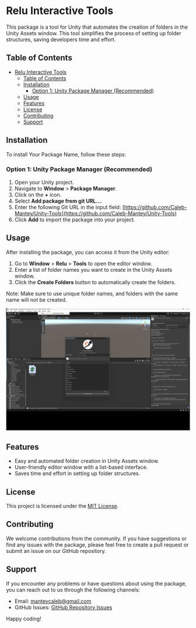 # Relu Interactive Tools

This package is a tool for Unity that automates the creation of folders in the Unity Assets window. This tool simplifies the process of setting up folder structures, saving developers time and effort.

## Table of Contents

- [Relu Interactive Tools](#relu-interactive-tools)
  - [Table of Contents](#table-of-contents)
  - [Installation](#installation)
    - [Option 1: Unity Package Manager (Recommended)](#option-1-unity-package-manager-recommended)
  - [Usage](#usage)
  - [Features](#features)
  - [License](#license)
  - [Contributing](#contributing)
  - [Support](#support)

## Installation

To install Your Package Name, follow these steps:

### Option 1: Unity Package Manager (Recommended)

1. Open your Unity project.
2. Navigate to **Window** > **Package Manager**.
3. Click on the **+** icon.
4. Select **Add package from git URL...**.
5. Enter the following Git URL in the input field: [https://github.com/Caleb-Mantey/Unity-Tools](https://github.com/Caleb-Mantey/Unity-Tools)
6. Click **Add** to import the package into your project.

## Usage

After installing the package, you can access it from the Unity editor:

1. Go to **Window** > **Relu** > **Tools** to open the editor window.
2. Enter a list of folder names you want to create in the Unity Assets window.
3. Click the **Create Folders** button to automatically create the folders.

Note: Make sure to use unique folder names, and folders with the same name will not be created.

![Screenshot](examples/folder_tools.png)

## Features

- Easy and automated folder creation in Unity Assets window.
- User-friendly editor window with a list-based interface.
- Saves time and effort in setting up folder structures.

## License

This project is licensed under the [MIT License](LICENSE.md).

## Contributing

We welcome contributions from the community. If you have suggestions or find any issues with the package, please feel free to create a pull request or submit an issue on our GitHub repository.

## Support

If you encounter any problems or have questions about using the package, you can reach out to us through the following channels:

- Email: [manteycaleb@gmail.com](mailto:manteycaleb@gmail.com)
- GitHub Issues: [GitHub Repository Issues](https://github.com/Caleb-Mantey/Unity-Tools/issues)

Happy coding!
